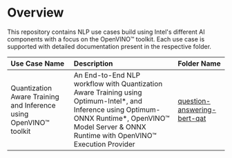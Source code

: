 # Overview 
This repository contains NLP use cases build using Intel's different AI components with a focus on the OpenVINO™ toolkit. Each use case is supported with detailed documentation present in the respective folder.
  
  


  
| Use Case Name   |      Description      |  Folder Name |
|:--------|:-------------|:-----|
| Quantization Aware Training and Inference using OpenVINO™ toolkit |   An End-to-End NLP workflow with Quantization Aware Training using Optimum-Intel\*, and Inference using Optimum-ONNX Runtime\*, OpenVINO™ Model Server & ONNX Runtime with OpenVINO™ Execution Provider | [question-answering-bert-qat](https://github.com/intel/nlp-training-and-inference-openvino/tree/main/question-answering-bert-qat) |


